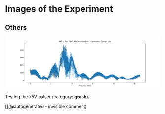 # Images of the Experiment

## Others

![](/matty/20180403a/fft.jpg)

Testing the 75V pulser (category: __graph__).



[](@autogenerated - invisible comment)